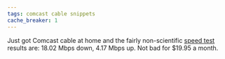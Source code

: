 ```yaml
---
tags: comcast cable snippets
cache_breaker: 1
---
```


Just got Comcast cable at home and the fairly non-scientific [speed test](http://www.speedtest.net/) results are: 18.02 Mbps down, 4.17 Mbps up. Not bad for $19.95 a month.
